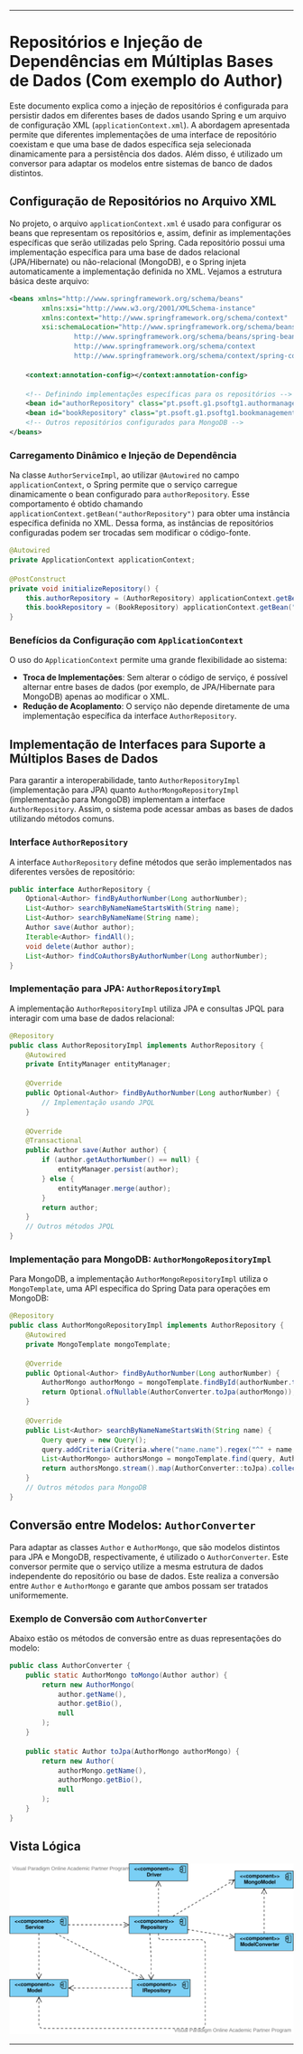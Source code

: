 
---

# Repositórios e Injeção de Dependências em Múltiplas Bases de Dados (Com exemplo do Author)

Este documento explica como a injeção de repositórios é configurada para persistir dados em diferentes bases de dados usando Spring e um arquivo de configuração XML (`applicationContext.xml`). A abordagem apresentada permite que diferentes implementações de uma interface de repositório coexistam e que uma base de dados específica seja selecionada dinamicamente para a persistência dos dados. Além disso, é utilizado um conversor para adaptar os modelos entre sistemas de banco de dados distintos.

## Configuração de Repositórios no Arquivo XML

No projeto, o arquivo `applicationContext.xml` é usado para configurar os beans que representam os repositórios e, assim, definir as implementações específicas que serão utilizadas pelo Spring. Cada repositório possui uma implementação específica para uma base de dados relacional (JPA/Hibernate) ou não-relacional (MongoDB), e o Spring injeta automaticamente a implementação definida no XML. Vejamos a estrutura básica deste arquivo:

```xml
<beans xmlns="http://www.springframework.org/schema/beans"
        xmlns:xsi="http://www.w3.org/2001/XMLSchema-instance"
        xmlns:context="http://www.springframework.org/schema/context"
        xsi:schemaLocation="http://www.springframework.org/schema/beans
                http://www.springframework.org/schema/beans/spring-beans.xsd
                http://www.springframework.org/schema/context
                http://www.springframework.org/schema/context/spring-context.xsd">

    <context:annotation-config></context:annotation-config>

    <!-- Definindo implementações específicas para os repositórios -->
    <bean id="authorRepository" class="pt.psoft.g1.psoftg1.authormanagement.infrastructure.repositories.impl.AuthorMongoRepositoryImpl"/>
    <bean id="bookRepository" class="pt.psoft.g1.psoftg1.bookmanagement.infrastructure.repositories.impl.MongoBookRepository"/>
    <!-- Outros repositórios configurados para MongoDB -->
</beans>
```

### Carregamento Dinâmico e Injeção de Dependência

Na classe `AuthorServiceImpl`, ao utilizar `@Autowired` no campo `applicationContext`, o Spring permite que o serviço carregue dinamicamente o bean configurado para `authorRepository`. Esse comportamento é obtido chamando `applicationContext.getBean("authorRepository")` para obter uma instância específica definida no XML. Dessa forma, as instâncias de repositórios configuradas podem ser trocadas sem modificar o código-fonte.

```java
@Autowired
private ApplicationContext applicationContext;

@PostConstruct
private void initializeRepository() {
    this.authorRepository = (AuthorRepository) applicationContext.getBean("authorRepository");
    this.bookRepository = (BookRepository) applicationContext.getBean("bookRepository");
}
```

### Benefícios da Configuração com `ApplicationContext`

O uso do `ApplicationContext` permite uma grande flexibilidade ao sistema:
- **Troca de Implementações**: Sem alterar o código de serviço, é possível alternar entre bases de dados (por exemplo, de JPA/Hibernate para MongoDB) apenas ao modificar o XML.
- **Redução de Acoplamento**: O serviço não depende diretamente de uma implementação específica da interface `AuthorRepository`.
  
## Implementação de Interfaces para Suporte a Múltiplos Bases de Dados

Para garantir a interoperabilidade, tanto `AuthorRepositoryImpl` (implementação para JPA) quanto `AuthorMongoRepositoryImpl` (implementação para MongoDB) implementam a interface `AuthorRepository`. Assim, o sistema pode acessar ambas as bases de dados utilizando métodos comuns.

### Interface `AuthorRepository`

A interface `AuthorRepository` define métodos que serão implementados nas diferentes versões de repositório:

```java
public interface AuthorRepository {
    Optional<Author> findByAuthorNumber(Long authorNumber);
    List<Author> searchByNameNameStartsWith(String name);
    List<Author> searchByNameName(String name);
    Author save(Author author);
    Iterable<Author> findAll();
    void delete(Author author);
    List<Author> findCoAuthorsByAuthorNumber(Long authorNumber);
}
```

### Implementação para JPA: `AuthorRepositoryImpl`

A implementação `AuthorRepositoryImpl` utiliza JPA e consultas JPQL para interagir com uma base de dados relacional:

```java
@Repository
public class AuthorRepositoryImpl implements AuthorRepository {
    @Autowired
    private EntityManager entityManager;

    @Override
    public Optional<Author> findByAuthorNumber(Long authorNumber) {
        // Implementação usando JPQL
    }

    @Override
    @Transactional
    public Author save(Author author) {
        if (author.getAuthorNumber() == null) {
            entityManager.persist(author);
        } else {
            entityManager.merge(author);
        }
        return author;
    }
    // Outros métodos JPQL
}
```

### Implementação para MongoDB: `AuthorMongoRepositoryImpl`

Para MongoDB, a implementação `AuthorMongoRepositoryImpl` utiliza o `MongoTemplate`, uma API específica do Spring Data para operações em MongoDB:

```java
@Repository
public class AuthorMongoRepositoryImpl implements AuthorRepository {
    @Autowired
    private MongoTemplate mongoTemplate;

    @Override
    public Optional<Author> findByAuthorNumber(Long authorNumber) {
        AuthorMongo authorMongo = mongoTemplate.findById(authorNumber.toString(), AuthorMongo.class);
        return Optional.ofNullable(AuthorConverter.toJpa(authorMongo));
    }

    @Override
    public List<Author> searchByNameNameStartsWith(String name) {
        Query query = new Query();
        query.addCriteria(Criteria.where("name.name").regex("^" + name, "i"));
        List<AuthorMongo> authorsMongo = mongoTemplate.find(query, AuthorMongo.class);
        return authorsMongo.stream().map(AuthorConverter::toJpa).collect(Collectors.toList());
    }
    // Outros métodos para MongoDB
}
```

## Conversão entre Modelos: `AuthorConverter`

Para adaptar as classes `Author` e `AuthorMongo`, que são modelos distintos para JPA e MongoDB, respectivamente, é utilizado o `AuthorConverter`. Este conversor permite que o serviço utilize a mesma estrutura de dados independente do repositório ou base de dados. Este realiza a conversão entre `Author` e `AuthorMongo` e garante que ambos possam ser tratados uniformemente.

### Exemplo de Conversão com `AuthorConverter`

Abaixo estão os métodos de conversão entre as duas representações do modelo:

```java
public class AuthorConverter {
    public static AuthorMongo toMongo(Author author) {
        return new AuthorMongo(
            author.getName(),
            author.getBio(),
            null
        );
    }

    public static Author toJpa(AuthorMongo authorMongo) {
        return new Author(
            authorMongo.getName(),
            authorMongo.getBio(),
            null
        );
    }
}
```


## Vista Lógica
![alt text](../Views/PersistingData.svg)

---